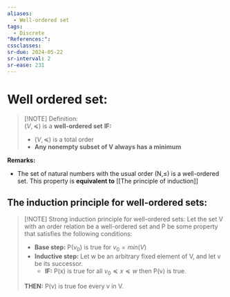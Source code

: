 ```yaml
---
aliases:
  - Well-ordered set
tags:
  - Discrete
"References:": 
cssclasses: 
sr-due: 2024-05-22
sr-interval: 2
sr-ease: 231
---
```

# Well ordered set: 

> [!NOTE] Definition:  
> $(V, \preceq)$ is a **well-ordered set** **IF:**
> +  $(V, \preceq)$ is a total order 
> + **Any nonempty subset of V always has a minimum**

**Remarks:**
+ The set of natural numbers with the usual order (N,$\leq$) is a well-ordered set. This property is **equivalent to**  [[The principle of induction]]

## The induction principle for well-ordered sets: 

> [!NOTE] Strong induction principle for well-ordered sets:
> Let the set V with an order relation be a well-ordered set and P be some property that satisfies the following conditions: 
> + **Base step:** P($v_0$) is true for $v_0 = min(V)$ 
> + **Inductive step:** Let w be an arbitrary fixed element of V, and let v be its successor. 
> 	+ **IF:** P(x) is true for all $v_0 \preceq x \preceq w$ then P(v) is true.
> 
> **THEN:** P(v) is true foe every v in V.

